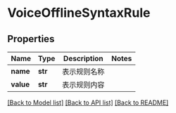 # VoiceOfflineSyntaxRule

## Properties
Name | Type | Description | Notes
------------ | ------------- | ------------- | -------------
**name** | **str** | 表示规则名称 | 
**value** | **str** | 表示规则内容 | 

[[Back to Model list]](../README.md#documentation-for-models) [[Back to API list]](../README.md#documentation-for-api-endpoints) [[Back to README]](../README.md)


